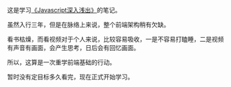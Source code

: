 这是学习[《Javascript深入浅出》](https://www.imooc.com/learn/277)的笔记。

虽然入行三年，但是在脉络上来说，整个前端架构稍有欠缺。

看书枯燥，而看视频对于个人来说，比较容易吸收，一是不容易打瞌睡，二是视频有声音有画面，会产生思考，日后会有回忆画面。

所以，这算是一次重学前端基础的行动。

暂时没有定目标多久看完，现在正式开始学习。